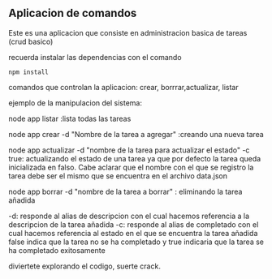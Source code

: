 ## Aplicacion de comandos

Este es una aplicacion que consiste en administracion basica de tareas (crud basico)

recuerda instalar las dependencias con el comando

```
npm install
```

comandos que controlan la aplicacion: crear, borrrar,actualizar, listar

ejemplo de la manipulacion del sistema:

node app listar :lista todas las tareas

node app crear -d "Nombre de la tarea a agregar" :creando una nueva tarea

node app actualizar -d "nombre de la tarea para actualizar el estado" -c true: actualizando el estado de una tarea ya que por defecto la tarea queda inicializada en falso. Cabe aclarar que el nombre con el que se registro la tarea debe ser el mismo que se encuentra en el archivo data.json

node app borrar -d "nombre de la tarea a borrar" : eliminando la tarea añadida

-d: responde al alias de descripcion con el cual hacemos referencia a la descripcion de la tarea añadida
-c: responde al alias de completado con el cual hacemos referencia al estado en el que se encuentra la tarea añadida false indica que la tarea no se ha completado y true indicaria que la tarea se ha completado exitosamente

diviertete explorando el codigo, suerte crack.
